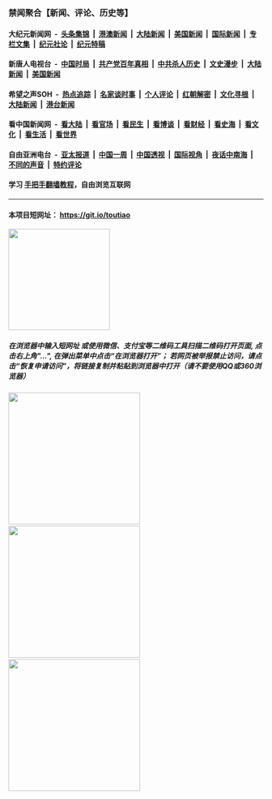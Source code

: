 ### 禁闻聚合【新闻、评论、历史等】

#### 大纪元新闻网 &nbsp;-&nbsp; [头条集锦](indexes/E头条集锦.md?t=02100711) &nbsp;|&nbsp; [港澳新闻](indexes/E港澳新闻.md?t=02100711)  &nbsp;|&nbsp; [大陆新闻](indexes/E大陆新闻.md?t=02100711) &nbsp;|&nbsp; [美国新闻](indexes/E美国新闻.md?t=02100711) &nbsp;|&nbsp; [国际新闻](indexes/E国际新闻.md?t=02100711) &nbsp;|&nbsp; [专栏文集](indexes/E专栏文集.md?t=02100711) &nbsp;|&nbsp; [纪元社论](indexes/E纪元社论.md?t=02100711) &nbsp;|&nbsp; [纪元特稿](indexes/E纪元特稿.md?t=02100711) 

#### 新唐人电视台 &nbsp;-&nbsp; [中国时局](indexes/N中国时局.md?t=02100711) &nbsp;|&nbsp; [共产党百年真相](indexes/N共产党百年真相.md?t=02100711) &nbsp;|&nbsp; [中共杀人历史](indexes/N中共杀人历史.md?t=02100711) &nbsp;|&nbsp; [文史漫步](indexes/N文史漫步.md?t=02100711) &nbsp;|&nbsp; [大陆新闻](indexes/N大陆新闻.md?t=02100711) &nbsp;|&nbsp; [美国新闻](indexes/N美国新闻.md?t=02100711)

#### 希望之声SOH &nbsp;-&nbsp; [热点追踪](indexes/H热点追踪.md?t=02100711) &nbsp;|&nbsp; [名家谈时事](indexes/H名家谈时事.md?t=02100711) &nbsp;|&nbsp; [个人评论](indexes/H个人评论.md?t=02100711)  &nbsp;|&nbsp; [红朝解密](indexes/H红朝解密.md?t=02100711) &nbsp;|&nbsp; [文化寻根](indexes/H文化寻根.md?t=02100711) &nbsp;|&nbsp; [大陆新闻](indexes/H大陆新闻.md?t=02100711) &nbsp;|&nbsp; [港台新闻](indexes/H港台新闻.md?t=02100711)

#### 看中国新闻网 &nbsp;-&nbsp; [看大陆](indexes/S看大陆.md?t=02100711) &nbsp;|&nbsp; [看官场](indexes/S看官场.md?t=02100711) &nbsp;|&nbsp; [看民生](indexes/S看民生.md?t=02100711)  &nbsp;|&nbsp; [看博谈](indexes/S看博谈.md?t=02100711) &nbsp;|&nbsp; [看财经](indexes/S看财经.md?t=02100711) &nbsp;|&nbsp; [看史海](indexes/S看史海.md?t=02100711) &nbsp;|&nbsp; [看文化](indexes/S看文化.md?t=02100711) &nbsp;|&nbsp; [看生活](indexes/S看生活.md?t=02100711) &nbsp;|&nbsp; [看世界](indexes/S看世界.md?t=02100711)

#### 自由亚洲电台 &nbsp;-&nbsp; [亚太报道](indexes/R亚太报道.md?t=02100711) &nbsp;|&nbsp; [中国一周](indexes/R中国一周.md?t=02100711) &nbsp;|&nbsp; [中国透视](indexes/R中国透视.md?t=02100711)  &nbsp;|&nbsp; [国际视角](indexes/R国际视角.md?t=02100711) &nbsp;|&nbsp; [夜话中南海](indexes/R夜话中南海.md?t=02100711) &nbsp;|&nbsp; [不同的声音](indexes/R不同的声音.md?t=02100711) &nbsp;|&nbsp; [特约评论](indexes/R特约评论.md?t=02100711)

#### 学习 [手把手翻墙教程](https://github.com/gfw-breaker/guides/wiki)，自由浏览互联网

----

#### 本项目短网址： https://git.io/toutiao
<img src="https://raw.githubusercontent.com/gfw-breaker/banned-news/master/scripts/img/qr.png" width="200px"/>  

##### 在浏览器中输入短网址 或使用微信、支付宝等二维码工具扫描二维码打开页面, 点击右上角"...", 在弹出菜单中点击“在浏览器打开”； 若网页被举报禁止访问，请点击“恢复申请访问”，将链接复制并粘贴到浏览器中打开（请不要使用QQ或360浏览器）

<img src="https://raw.githubusercontent.com/gfw-breaker/banned-news/master/scripts/img/1.png" width="260px"/> &nbsp; <img src="https://raw.githubusercontent.com/gfw-breaker/banned-news/master/scripts/img/2.png" width="260px"/> &nbsp; <img src="https://raw.githubusercontent.com/gfw-breaker/banned-news/master/scripts/img/3.png" width="260px"/>
